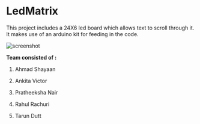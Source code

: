 # LedMatrix
This project includes a 24X6 led board which allows text to scroll through it. It makes use of an arduino kit for feeding in the code.

![screenshot](https://cloud.githubusercontent.com/assets/8739609/11990333/000a8a0c-aa32-11e5-97c5-11d04af7a10b.png)

**Team consisted of :**  

 1) Ahmad Shayaan  

 2) Ankita Victor  
 
 3) Pratheeksha Nair  
 
 4) Rahul Rachuri  
 
 5) Tarun Dutt  
 
